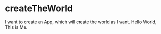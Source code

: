 # createTheWorld
I want to create an App, which will create the world as I want.
Hello World, This is Me.
